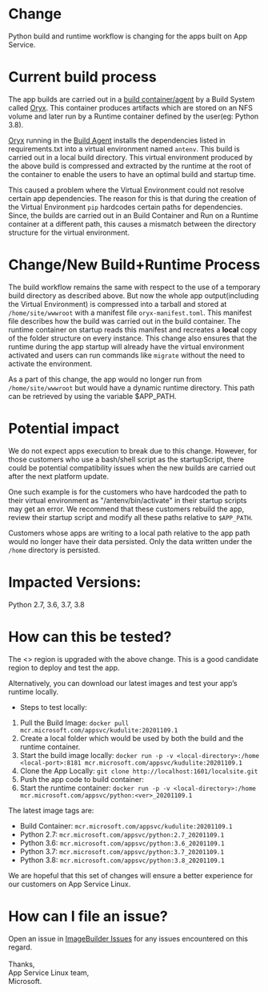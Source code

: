 # Change

Python build and runtime workflow is changing for the apps built on App Service. 

# Current build process

The app builds are carried out in a [build container/agent](https://github.com/Azure-App-Service/KuduLite) by a Build System called [Oryx](https://github.com/microsoft/oryx). This container produces artifacts which are stored on an NFS volume and later run by a Runtime container defined by the user(eg: Python 3.8).

[Oryx](https://github.com/microsoft/oryx) running in the [Build Agent](https://github.com/Azure-App-Service/KuduLite) installs the dependencies listed in requirements.txt into a virtual environment named `antenv`. This build is carried out in a local build directory. This virtual environment produced by the above build is compressed and extracted by the runtime at the root of the container to enable the users to have an optimal build and startup time.

This caused a problem where the Virtual Environment could not resolve certain app dependencies. The reason for this is that during the creation of the Virtual Environment `pip` hardcodes certain paths for dependencies. Since, the builds are carried out in an Build Container and Run on a Runtime container at a different path, this causes a mismatch between the directory structure for the virtual environment.

# Change/New Build+Runtime Process

The build workflow remains the same with respect to the use of a temporary build directory as described above. But now the whole app output(including the Virtual Environment) is compressed into a tarball and stored at `/home/site/wwwroot` with a manifest file `oryx-manifest.toml`. This manifest file  describes how the build was carried out in the build container. The runtime container on startup reads this manifest and recreates a **local** copy of the folder structure on every instance. This change also ensures that the runtime during the app startup will already have the virtual environment activated and users can run commands like `migrate` without the need to activate the environment.

As a part of this change, the app would no longer run from `/home/site/wwwroot` but would have a dynamic runtime directory. This path can be retrieved by using the variable $APP_PATH.

# Potential impact
We do not expect apps execution to break due to this change. However, for those customers who use a bash/shell script as the startupScript, there could be potential compatibility issues when the new builds are carried out after the next platform update.

One such example is for the customers who have hardcoded the path to their virtual environment as "/antenv/bin/activate" in their startup scripts may get an error. We recommend that these customers rebuild the app, review their startup script and modify all these paths relative to `$APP_PATH`.

Customers whose apps are writing to a local path relative to the app path would no longer have their data persisted. Only the data written under the `/home` directory is persisted.

# Impacted Versions:
Python 2.7, 3.6, 3.7, 3.8

# How can this be tested?
The <> region is upgraded with the above change. This is a good candidate region to deploy and test the app. 

Alternatively, you can download our latest images and test your app’s runtime locally. 

* Steps to test locally:
1. Pull the Build Image: `docker pull mcr.microsoft.com/appsvc/kudulite:20201109.1`
1. Create a local folder which would be used by both the build and the runtime container.
1. Start the build image locally: `docker run -p -v <local-directory>:/home <local-port>:8181 mcr.microsoft.com/appsvc/kudulite:20201109.1`
1. Clone the App Locally: `git clone http://localhost:1601/localsite.git`
1. Push the app code to build container:
1. Start the runtime container: `docker run -p -v <local-directory>:/home mcr.microsoft.com/appsvc/python:<ver>_20201109.1`

The latest image tags are:
* Build Container: `mcr.microsoft.com/appsvc/kudulite:20201109.1`
* Python 2.7: `mcr.microsoft.com/appsvc/python:2.7_20201109.1`
* Python 3.6: `mcr.microsoft.com/appsvc/python:3.6_20201109.1`
* Python 3.7: `mcr.microsoft.com/appsvc/python:3.7_20201109.1`
* Python 3.8: `mcr.microsoft.com/appsvc/python:3.8_20201109.1`

We are hopeful that this set of changes will ensure a better experience for our customers on App Service Linux.

# How can I file an issue?
Open an issue in [ImageBuilder Issues](https://github.com/azure-app-service/imagebuilder/issues) for any issues encountered on this regard.
<br /><br />
Thanks,<br />
App Service Linux team,<br />
Microsoft.
